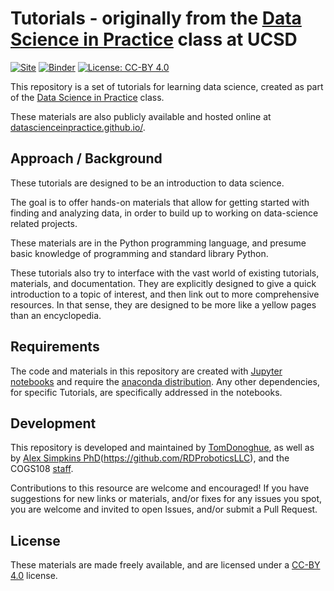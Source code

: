 # Tutorials - originally from the [Data Science in Practice](https://github.com/COGS108/Overview) class at UCSD

[![Site](https://img.shields.io/static/v1.svg?label=website&message=link&color=informational)](https://datascienceinpractice.github.io/)
[![Binder](https://mybinder.org/badge.svg)](https://mybinder.org/v2/gh/COGS108/Tutorials/master)
[![License: CC-BY 4.0](https://img.shields.io/badge/License-CC--BY%204.0-lightgrey.svg)](https://creativecommons.org/licenses/by/4.0/)

This repository is a set of tutorials for learning data science, created as part of the 
[Data Science in Practice](https://github.com/COGS108/Overview) class.

These materials are also publicly available and hosted online at 
[datascienceinpractice.github.io/](https://datascienceinpractice.github.io/).

## Approach / Background

These tutorials are designed to be an introduction to data science.

The goal is to offer hands-on materials that allow for getting started with finding and analyzing data, 
in order to build up to working on data-science related projects.

These materials are in the Python programming language, and presume basic knowledge of programming and standard library Python.

These tutorials also try to interface with the vast world of existing tutorials, materials, and documentation. 
They are explicitly designed to give a quick introduction to a topic of interest, and then link out to more comprehensive resources. 
In that sense, they are designed to be more like a yellow pages than an encyclopedia.

## Requirements

The code and materials in this repository are created with 
[Jupyter notebooks](http://jupyter.org) and require the 
[anaconda distribution](https://www.anaconda.com/download/). 
Any other dependencies, for specific Tutorials, are specifically addressed in the notebooks.

## Development

This repository is developed and maintained by 
[TomDonoghue](https://github.com/TomDonoghue/), 
as well as by [Alex Simpkins PhD](http://casimpkinsjr.radiantdolphinpress.com)(https://github.com/RDProboticsLLC), and the COGS108 
[staff](https://github.com/COGS108/Overview/blob/master/CONTRIBUTORS.md).

Contributions to this resource are welcome and encouraged! 
If you have suggestions for new links or materials, and/or fixes for any issues you spot, 
you are welcome and invited to open Issues, and/or submit a Pull Request.

## License

These materials are made freely available, and are licensed under a [CC-BY 4.0](https://creativecommons.org/licenses/by/4.0/) license.

